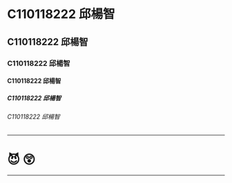 # C110118222 邱楊智
## C110118222 邱楊智
### C110118222 邱楊智
#### C110118222 邱楊智
##### C110118222 邱楊智
###### C110118222 邱楊智

----

# 😈  😲

----
